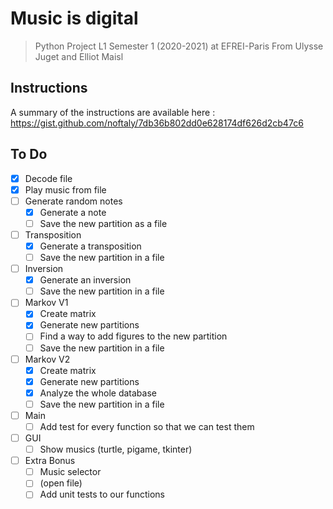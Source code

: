 # Music is digital

> Python Project L1 Semester 1 (2020-2021) at EFREI-Paris
> From Ulysse Juget and Elliot Maisl

## Instructions

A summary of the instructions are available here : https://gist.github.com/noftaly/7db36b802dd0e628174df626d2cb47c6

## To Do

- [x] Decode file
- [x] Play music from file
- [ ] Generate random notes
  - [x] Generate a note
  - [ ] Save the new partition as a file
- [ ] Transposition
  - [x] Generate a transposition
  - [ ] Save the new partition in a file
- [ ] Inversion
  - [x] Generate an inversion
  - [ ] Save the new partition in a file
- [ ] Markov V1
  - [x] Create matrix
  - [x] Generate new partitions
  - [ ] Find a way to add figures to the new partition
  - [ ] Save the new partition in a file
- [ ] Markov V2
  - [x] Create matrix
  - [x] Generate new partitions
  - [x] Analyze the whole database
  - [ ] Save the new partition in a file

- [ ] Main
  - [ ] Add test for every function so that we can test them

- [ ] GUI
  - [ ] Show musics (turtle, pigame, tkinter)

- [ ] Extra Bonus
  - [ ] Music selector
  - [ ] (open file)
  - [ ] Add unit tests to our functions
